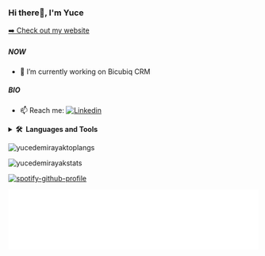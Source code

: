 ### Hi there👋, I'm Yuce
<p><a target="_blank" href="https://www.yucedemirayak.com">➡️ Check out my website</a></p>

##### NOW

- 🔭 I’m currently working on Bicubiq CRM

##### BIO

- 📫 Reach me:  [![Linkedin](https://img.shields.io/badge/linked-in-369?style=flat-square&logo=linkedin&logoColor=white&color=blue)](https://www.linkedin.com/in/yucedemirayak/)

<details>
  <summary><b>🛠️&nbsp;&nbsp;Languages&nbsp;and&nbsp;Tools</b></summary>
  <br/>
  <p align="left"> 
    <a href="https://getbootstrap.com" target="_blank"> <img src="https://raw.githubusercontent.com/devicons/devicon/master/icons/bootstrap/bootstrap-plain-wordmark.svg" alt="bootstrap" width="40" height="40"/> </a>
    <a href="https://www.w3schools.com/css/" target="_blank"> <img src="https://raw.githubusercontent.com/devicons/devicon/master/icons/css3/css3-original-wordmark.svg" alt="css3" width="40" height="40"/> </a>
    <a href="https://git-scm.com/" target="_blank"> <img src="https://www.vectorlogo.zone/logos/git-scm/git-scm-icon.svg" alt="git" width="40" height="40"/> </a>
    <a href="https://www.w3.org/html/" target="_blank"> <img src="https://raw.githubusercontent.com/devicons/devicon/master/icons/html5/html5-original-wordmark.svg" alt="html5" width="40" height="40"/> </a>
    <a href="https://developer.mozilla.org/en-US/docs/Web/JavaScript" target="_blank"> <img src="https://raw.githubusercontent.com/devicons/devicon/master/icons/javascript/javascript-original.svg" alt="javascript" width="40" height="40"/> </a>
    <a href="https://www.microsoft.com/en-us/sql-server" target="_blank"> <img src="https://www.svgrepo.com/show/303229/microsoft-sql-server-logo.svg" alt="mssql" width="40" height="40"/> </a>
    <a href="https://postman.com" target="_blank"> <img src="https://www.vectorlogo.zone/logos/getpostman/getpostman-icon.svg" alt="postman" width="40" height="40"/> </a>
    <a href="https://reactjs.org/" target="_blank"> <img src="https://raw.githubusercontent.com/devicons/devicon/master/icons/react/react-original-wordmark.svg" alt="react" width="40" height="40"/> </a>
    <a href="https://redux.js.org/" target="_blank"> <img src="https://raw.githubusercontent.com/devicons/devicon/1119b9f84c0290e0f0b38982099a2bd027a48bf1/icons/redux/redux-original.svg" alt="redux" width="40" height="40"/> </a>
    <a href="https://www.w3schools.com/cs/index.php" target="_blank"> <img src="https://raw.githubusercontent.com/devicons/devicon/1119b9f84c0290e0f0b38982099a2bd027a48bf1/icons/csharp/csharp-original.svg" alt="csharp" width="40" height="40"/> </a>
    <a href="https://dotnet.microsoft.com/en-us/download/dotnet/6.0" target="_blank"> <img src="https://github.com/devicons/devicon/blob/master/icons/dotnetcore/dotnetcore-original.svg" alt="dotnetcore6" width="40" height="40"/> </a>
    <a href="https://www.electronjs.org/" target="_blank"> <img src="https://github.com/devicons/devicon/blob/master/icons/electron/electron-original.svg" alt="electron.js" width="40" height="40"/> </a>
    <a href="https://nodejs.org/en/" target="_blank"> <img src="https://github.com/devicons/devicon/blob/master/icons/nodejs/nodejs-original.svg" alt="node.js" width="40" height="40"/> </a>
    <a href="https://www.mongodb.com/" target="_blank"> <img src="https://github.com/devicons/devicon/blob/master/icons/mongodb/mongodb-original.svg" alt="mongodb" width="40" height="40"/> </a>
    <a href="https://www.typescriptlang.org/" target="_blank"> <img src="https://github.com/devicons/devicon/blob/master/icons/typescript/typescript-original.svg" alt="typescript" width="40" height="40"/> </a>
    <a href="https://www.python.org/" target="_blank"> <img src="https://github.com/devicons/devicon/blob/master/icons/python/python-original.svg" alt="python" width="40" height="40"/> </a>
  </p>
  <a href="https://www.postgresql.org/" target="_blank"> <img src="https://github.com/devicons/devicon/blob/master/icons/postgresql/postgresql-original.svg" alt="postgre" width="40" height="40"/> </a>
  </p>
</details>

<p align="left"> <img src="https://github-readme-stats.vercel.app/api/top-langs/?username=cagdasaydemir&layout=compact&theme=prussian&hide_border=true" alt="yucedemirayaktoplangs" />
<p align="left"> <img src="https://github-readme-stats.vercel.app/api?username=yucedemirayak&show_icons=true&theme=prussian" alt="yucedemirayakstats" />
  
  [![spotify-github-profile](https://spotify-github-profile.vercel.app/api/view?uid=nowwhat%3F&cover_image=true&theme=default&bar_color=1b4de4&bar_color_cover=true)](https://spotify-github-profile.vercel.app/api/view?uid=nowwhat%3F&redirect=true)
  
  
<img height="120" alt="Thanks for visiting me" width="100%" src="https://github.com/cagdasaydemir/cagdasaydemir/blob/main/slide.svg" />
